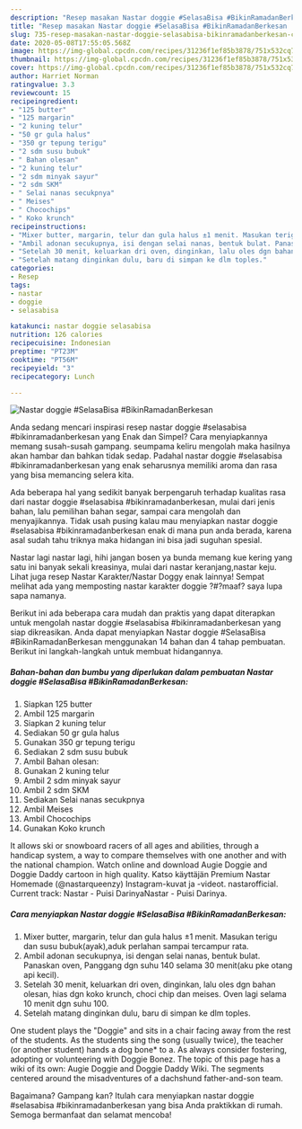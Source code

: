 ```yaml
---
description: "Resep masakan Nastar doggie #SelasaBisa #BikinRamadanBerkesan | Cara Masak Nastar doggie #SelasaBisa #BikinRamadanBerkesan Yang Bikin Ngiler"
title: "Resep masakan Nastar doggie #SelasaBisa #BikinRamadanBerkesan | Cara Masak Nastar doggie #SelasaBisa #BikinRamadanBerkesan Yang Bikin Ngiler"
slug: 735-resep-masakan-nastar-doggie-selasabisa-bikinramadanberkesan-cara-masak-nastar-doggie-selasabisa-bikinramadanberkesan-yang-bikin-ngiler
date: 2020-05-08T17:55:05.568Z
image: https://img-global.cpcdn.com/recipes/31236f1ef85b3878/751x532cq70/nastar-doggie-selasabisa-bikinramadanberkesan-foto-resep-utama.jpg
thumbnail: https://img-global.cpcdn.com/recipes/31236f1ef85b3878/751x532cq70/nastar-doggie-selasabisa-bikinramadanberkesan-foto-resep-utama.jpg
cover: https://img-global.cpcdn.com/recipes/31236f1ef85b3878/751x532cq70/nastar-doggie-selasabisa-bikinramadanberkesan-foto-resep-utama.jpg
author: Harriet Norman
ratingvalue: 3.3
reviewcount: 15
recipeingredient:
- "125 butter"
- "125 margarin"
- "2 kuning telur"
- "50 gr gula halus"
- "350 gr tepung terigu"
- "2 sdm susu bubuk"
- " Bahan olesan"
- "2 kuning telur"
- "2 sdm minyak sayur"
- "2 sdm SKM"
- " Selai nanas secukpnya"
- " Meises"
- " Chocochips"
- " Koko krunch"
recipeinstructions:
- "Mixer butter, margarin, telur dan gula halus ±1 menit. Masukan terigu dan susu bubuk(ayak),aduk perlahan sampai tercampur rata."
- "Ambil adonan secukupnya, isi dengan selai nanas, bentuk bulat. Panaskan oven, Panggang dgn suhu 140 selama 30 menit(aku pke otang api kecil)."
- "Setelah 30 menit, keluarkan dri oven, dinginkan, lalu oles dgn bahan olesan, hias dgn koko krunch, choci chip dan meises. Oven lagi selama 10 menit dgn suhu 100."
- "Setelah matang dinginkan dulu, baru di simpan ke dlm toples."
categories:
- Resep
tags:
- nastar
- doggie
- selasabisa

katakunci: nastar doggie selasabisa 
nutrition: 126 calories
recipecuisine: Indonesian
preptime: "PT23M"
cooktime: "PT56M"
recipeyield: "3"
recipecategory: Lunch

---
```



![Nastar doggie #SelasaBisa #BikinRamadanBerkesan](https://img-global.cpcdn.com/recipes/31236f1ef85b3878/751x532cq70/nastar-doggie-selasabisa-bikinramadanberkesan-foto-resep-utama.jpg)

Anda sedang mencari inspirasi resep nastar doggie #selasabisa #bikinramadanberkesan yang Enak dan Simpel? Cara menyiapkannya memang susah-susah gampang. seumpama keliru mengolah maka hasilnya akan hambar dan bahkan tidak sedap. Padahal nastar doggie #selasabisa #bikinramadanberkesan yang enak seharusnya memiliki aroma dan rasa yang bisa memancing selera kita.

Ada beberapa hal yang sedikit banyak berpengaruh terhadap kualitas rasa dari nastar doggie #selasabisa #bikinramadanberkesan, mulai dari jenis bahan, lalu pemilihan bahan segar, sampai cara mengolah dan menyajikannya. Tidak usah pusing kalau mau menyiapkan nastar doggie #selasabisa #bikinramadanberkesan enak di mana pun anda berada, karena asal sudah tahu triknya maka hidangan ini bisa jadi suguhan spesial.

Nastar lagi nastar lagi, hihi jangan bosen ya bunda memang kue kering yang satu ini banyak sekali kreasinya, mulai dari nastar keranjang,nastar keju. Lihat juga resep Nastar Karakter/Nastar Doggy enak lainnya! Sempat melihat ada yang memposting nastar karakter doggie ?#?maaf? saya lupa sapa namanya.


Berikut ini ada beberapa cara mudah dan praktis yang dapat diterapkan untuk mengolah nastar doggie #selasabisa #bikinramadanberkesan yang siap dikreasikan. Anda dapat menyiapkan Nastar doggie #SelasaBisa #BikinRamadanBerkesan menggunakan 14 bahan dan 4 tahap pembuatan. Berikut ini langkah-langkah untuk membuat hidangannya.

<!--inarticleads1-->

##### Bahan-bahan dan bumbu yang diperlukan dalam pembuatan Nastar doggie #SelasaBisa #BikinRamadanBerkesan:

1. Siapkan 125 butter
1. Ambil 125 margarin
1. Siapkan 2 kuning telur
1. Sediakan 50 gr gula halus
1. Gunakan 350 gr tepung terigu
1. Sediakan 2 sdm susu bubuk
1. Ambil  Bahan olesan:
1. Gunakan 2 kuning telur
1. Ambil 2 sdm minyak sayur
1. Ambil 2 sdm SKM
1. Sediakan  Selai nanas secukpnya
1. Ambil  Meises
1. Ambil  Chocochips
1. Gunakan  Koko krunch


It allows ski or snowboard racers of all ages and abilities, through a handicap system, a way to compare themselves with one another and with the national champion. Watch online and download Augie Doggie and Doggie Daddy cartoon in high quality. Katso käyttäjän Premium Nastar Homemade (@nastarqueenzy) Instagram-kuvat ja -videot. nastarofficial. Current track: Nastar - Puisi DarinyaNastar - Puisi Darinya. 

<!--inarticleads2-->

##### Cara menyiapkan Nastar doggie #SelasaBisa #BikinRamadanBerkesan:

1. Mixer butter, margarin, telur dan gula halus ±1 menit. Masukan terigu dan susu bubuk(ayak),aduk perlahan sampai tercampur rata.
1. Ambil adonan secukupnya, isi dengan selai nanas, bentuk bulat. Panaskan oven, Panggang dgn suhu 140 selama 30 menit(aku pke otang api kecil).
1. Setelah 30 menit, keluarkan dri oven, dinginkan, lalu oles dgn bahan olesan, hias dgn koko krunch, choci chip dan meises. Oven lagi selama 10 menit dgn suhu 100.
1. Setelah matang dinginkan dulu, baru di simpan ke dlm toples.


One student plays the &#34;Doggie&#34; and sits in a chair facing away from the rest of the students. As the students sing the song (usually twice), the teacher (or another student) hands a dog bone* to a. As always consider fostering, adopting or volunteering with Doggie Bonez. The topic of this page has a wiki of its own: Augie Doggie and Doggie Daddy Wiki. The segments centered around the misadventures of a dachshund father-and-son team. 

Bagaimana? Gampang kan? Itulah cara menyiapkan nastar doggie #selasabisa #bikinramadanberkesan yang bisa Anda praktikkan di rumah. Semoga bermanfaat dan selamat mencoba!
